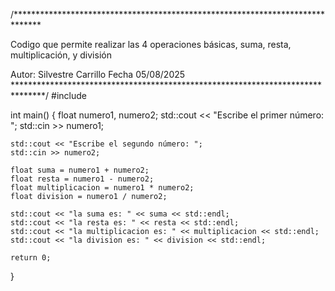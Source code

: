/******************************************************************************

Codigo que permite realizar las 4 operaciones básicas, suma, resta, 
multiplicación, y división

Autor: Silvestre Carrillo 
Fecha 05/08/2025
*******************************************************************************/
#include <iostream> 

int main()
{
    float numero1, numero2;
    std::cout << "Escribe el primer número: ";
    std::cin >> numero1;
    
    std::cout << "Escribe el segundo número: ";
    std::cin >> numero2;
    
    float suma = numero1 + numero2;
    float resta = numero1 - numero2;
    float multiplicacion = numero1 * numero2;
    float division = numero1 / numero2;
    
    std::cout << "la suma es: " << suma << std::endl;
    std::cout << "la resta es: " << resta << std::endl;
    std::cout << "la multiplicacion es: " << multiplicacion << std::endl;
    std::cout << "la division es: " << division << std::endl;
    
    return 0;
}
